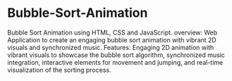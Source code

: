 # Bubble-Sort-Animation
Bubble Sort Animation using HTML, CSS and JavaScript.
overview: Web Application to create an engaging bubble sort animation with vibrant 2D visuals and synchronized music.
Features: Engaging 2D animation with vibrant visuals to showcase the bubble sort algorithm, synchronized music integration, 
interactive elements for movement and jumping, and real-time visualization of the sorting process.
